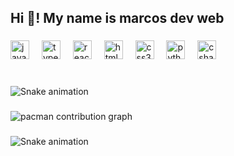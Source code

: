 <h2 align="left">Hi 👋! My name is marcos dev web</h2>

###

<div align="left">
  <img src="https://cdn.jsdelivr.net/gh/devicons/devicon/icons/javascript/javascript-original.svg" height="30" alt="javascript logo"  />
  <img width="12" />
  <img src="https://cdn.jsdelivr.net/gh/devicons/devicon/icons/typescript/typescript-original.svg" height="30" alt="typescript logo"  />
  <img width="12" />
  <img src="https://cdn.jsdelivr.net/gh/devicons/devicon/icons/react/react-original.svg" height="30" alt="react logo"  />
  <img width="12" />
  <img src="https://cdn.jsdelivr.net/gh/devicons/devicon/icons/html5/html5-original.svg" height="30" alt="html5 logo"  />
  <img width="12" />
  <img src="https://cdn.jsdelivr.net/gh/devicons/devicon/icons/css3/css3-original.svg" height="30" alt="css3 logo"  />
  <img width="12" />
  <img src="https://cdn.jsdelivr.net/gh/devicons/devicon/icons/python/python-original.svg" height="30" alt="python logo"  />
  <img width="12" />
  <img src="https://cdn.jsdelivr.net/gh/devicons/devicon/icons/csharp/csharp-original.svg" height="30" alt="csharp logo"  />
</div>

###

<br clear="both">

<img src="https://raw.githubusercontent.com/Pepsi200/Pepsi200/output/snake.svg" alt="Snake animation" />

###

<picture>
  <source media="(prefers-color-scheme: dark)" srcset="https://raw.githubusercontent.com/Pepsi200/Pepsi200/output/pacman-contribution-graph-dark.svg">
  <source media="(prefers-color-scheme: light)" srcset="https://raw.githubusercontent.com/Pepsi200/Pepsi200/output/pacman-contribution-graph.svg">
  <img alt="pacman contribution graph" src="https://raw.githubusercontent.com/Pepsi200/Pepsi200/output/pacman-contribution-graph.svg">
</picture>

###

<img src="https://raw.githubusercontent.com/Pepsi200/Pepsi200/output/snake.svg" alt="Snake animation" />

###

